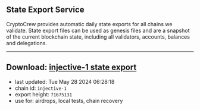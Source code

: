 ## State Export Service
CryptoCrew provides automatic daily state exports for all chains we validate. State export files can be used as genesis files and are a snapshot of the current blockchain state, including all validators, accounts, balances and delegations.

---
**Download: [injective-1 state export](https://dl-eu2.ccvalidators.com/SERVICE/injective/injective-1_export_71675131.json)**
---

- last updated: Tue May 28 2024 06:28:18
- chain id: `injective-1`
- export height: `71675131`
- use for: airdrops, local tests, chain recovery
